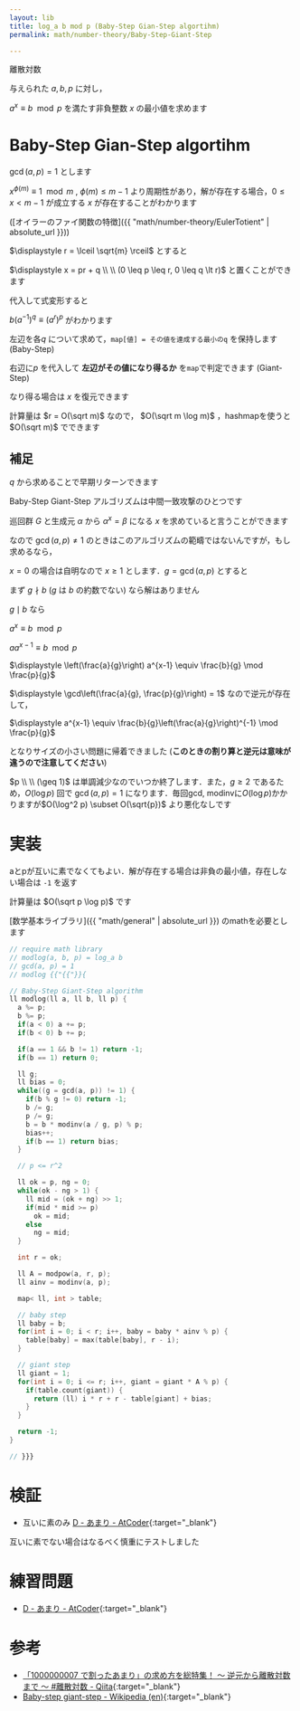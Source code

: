 ```yaml
---
layout: lib
title: log_a b mod p (Baby-Step Gian-Step algortihm)
permalink: math/number-theory/Baby-Step-Giant-Step

---
```



離散対数

与えられた $a, b, p$ に対し，

$a^x \equiv b \mod p$ を満たす非負整数 $x$ の最小値を求めます

# Baby-Step Gian-Step algortihm

$\gcd(a, p) = 1$ とします

$x^{\phi(m)} \equiv 1 \mod m$ , $\phi(m) \leq m - 1$ より周期性があり，解が存在する場合，$0 \leq x \lt m-1$ が成立する $x$ が存在することがわかります

([オイラーのファイ関数の特徴]({{ "math/number-theory/EulerTotient" | absolute_url }}))

$\displaystyle r = \lceil \sqrt{m} \rceil$ とすると

$\displaystyle x = pr + q \\ \\ (0 \leq p \leq r, 0 \leq q \lt r)$ と置くことができます

代入して式変形すると

$b(a^{-1})^q \equiv (a^r)^p$ がわかります

左辺を各$q$ について求めて，`map[値] = その値を達成する最小のq` を保持します (Baby-Step)

右辺に$p$ を代入して **左辺がその値になり得るか** を`map`で判定できます (Giant-Step)

なり得る場合は $x$ を復元できます

計算量は $r = O(\sqrt m)$ なので， $O(\sqrt m \log m)$ ，hashmapを使うと $O(\sqrt m)$ でできます

## 補足

$q$ から求めることで早期リターンできます

Baby-Step Giant-Step アルゴリズムは中間一致攻撃のひとつです

巡回群 $G$ と生成元 $\alpha$ から $\alpha^x = \beta$ になる $x$ を求めていると言うことができます

なので $\gcd(a, p) \not= 1$ のときはこのアルゴリズムの範疇ではないんですが，もし求めるなら，

$x = 0$ の場合は自明なので $x \geq 1$ とします．$g=\gcd(a, p)$ とすると

まず $g \nmid b$ ($g$ は $b$ の約数でない) なら解はありません


$g \mid b$ なら

$\displaystyle a^x \equiv b \mod p$

$\displaystyle a a^{x-1} \equiv b \mod p$

$\displaystyle \left(\frac{a}{g}\right) a^{x-1} \equiv \frac{b}{g} \mod \frac{p}{g}$

$\displaystyle \gcd\left(\frac{a}{g}, \frac{p}{g}\right) = 1$ なので逆元が存在して，

$\displaystyle a^{x-1} \equiv \frac{b}{g}\left(\frac{a}{g}\right)^{-1} \mod \frac{p}{g}$

となりサイズの小さい問題に帰着できました (**このときの割り算と逆元は意味が違うので注意してください**)

$p \\ \\ (\geq 1)$ は単調減少なのでいつか終了します．また，$g \geq 2$ であるため，$O(\log p)$ 回で $\gcd(a, p)=1$ になります．毎回gcd, modinvに$O(\log p)$かかりますが$O(\log^2 p) \subset O(\sqrt{p})$ より悪化なしです

# 実装

aとpが互いに素でなくてもよい．解が存在する場合は非負の最小値，存在しない場合は `-1` を返す

計算量は $O(\sqrt p \log p)$ です

[数学基本ライブラリ]({{ "math/general" | absolute_url }}) のmathを必要とします


```cpp
// require math library
// modlog(a, b, p) = log_a b
// gcd(a, p) = 1
// modlog {{"{{"}}{

// Baby-Step Giant-Step algorithm
ll modlog(ll a, ll b, ll p) {
  a %= p;
  b %= p;
  if(a < 0) a += p;
  if(b < 0) b += p;

  if(a == 1 && b != 1) return -1;
  if(b == 1) return 0;

  ll g;
  ll bias = 0;
  while((g = gcd(a, p)) != 1) {
    if(b % g != 0) return -1;
    b /= g;
    p /= g;
    b = b * modinv(a / g, p) % p;
    bias++;
    if(b == 1) return bias;
  }

  // p <= r^2

  ll ok = p, ng = 0;
  while(ok - ng > 1) {
    ll mid = (ok + ng) >> 1;
    if(mid * mid >= p)
      ok = mid;
    else
      ng = mid;
  }

  int r = ok;

  ll A = modpow(a, r, p);
  ll ainv = modinv(a, p);

  map< ll, int > table;

  // baby step
  ll baby = b;
  for(int i = 0; i < r; i++, baby = baby * ainv % p) {
    table[baby] = max(table[baby], r - i);
  }

  // giant step
  ll giant = 1;
  for(int i = 0; i <= r; i++, giant = giant * A % p) {
    if(table.count(giant)) {
      return (ll) i * r + r - table[giant] + bias;
    }
  }

  return -1;
}

// }}}
```


# 検証

* 互いに素のみ [D - あまり - AtCoder](https://beta.atcoder.jp/contests/arc042/submissions/3573120){:target="_blank"}<!--_-->

互いに素でない場合はなるべく慎重にテストしました

# 練習問題

* [D - あまり - AtCoder](https://beta.atcoder.jp/contests/arc042/tasks/arc042_d){:target="_blank"}<!--_-->

# 参考

* [「1000000007 で割ったあまり」の求め方を総特集！ 〜 逆元から離散対数まで 〜 #離散対数 - Qiita](https://qiita.com/drken/items/3b4fdf0a78e7a138cd9a#6-離散対数-log_a-b){:target="_blank"}<!--_-->
* [Baby-step giant-step - Wikipedia (en)](https://en.wikipedia.org/wiki/Baby-step_giant-step){:target="_blank"}<!--_-->

